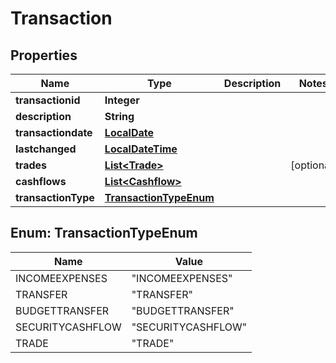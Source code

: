 
# Transaction

## Properties
Name | Type | Description | Notes
------------ | ------------- | ------------- | -------------
**transactionid** | **Integer** |  | 
**description** | **String** |  | 
**transactiondate** | [**LocalDate**](LocalDate.md) |  | 
**lastchanged** | [**LocalDateTime**](LocalDateTime.md) |  | 
**trades** | [**List&lt;Trade&gt;**](Trade.md) |  |  [optional]
**cashflows** | [**List&lt;Cashflow&gt;**](Cashflow.md) |  | 
**transactionType** | [**TransactionTypeEnum**](#TransactionTypeEnum) |  | 


<a name="TransactionTypeEnum"></a>
## Enum: TransactionTypeEnum
Name | Value
---- | -----
INCOMEEXPENSES | &quot;INCOMEEXPENSES&quot;
TRANSFER | &quot;TRANSFER&quot;
BUDGETTRANSFER | &quot;BUDGETTRANSFER&quot;
SECURITYCASHFLOW | &quot;SECURITYCASHFLOW&quot;
TRADE | &quot;TRADE&quot;



